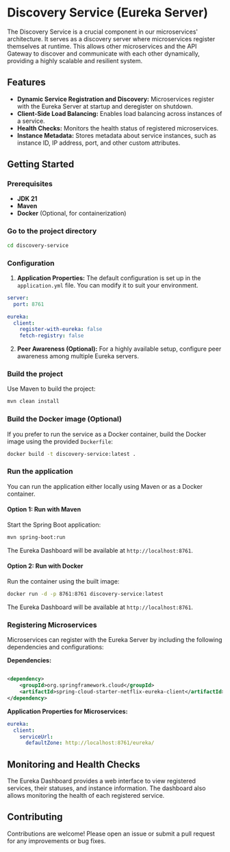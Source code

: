 # Discovery Service (Eureka Server)

The Discovery Service is a crucial component in our microservices' architecture. It serves as a discovery server where
microservices register themselves at runtime. This allows other microservices and the API Gateway to discover and
communicate with each other dynamically, providing a highly scalable and resilient system.

## Features

- **Dynamic Service Registration and Discovery:** Microservices register with the Eureka Server at startup and
  deregister on shutdown.
- **Client-Side Load Balancing:** Enables load balancing across instances of a service.
- **Health Checks:** Monitors the health status of registered microservices.
- **Instance Metadata:** Stores metadata about service instances, such as instance ID, IP address, port, and other
  custom attributes.

## Getting Started

### Prerequisites

- **JDK 21**
- **Maven**
- **Docker** (Optional, for containerization)

### Go to the project directory

```sh
cd discovery-service
```

### Configuration

1. **Application Properties:** The default configuration is set up in the `application.yml` file. You can modify it to
   suit your environment.

```yaml
server:
  port: 8761

eureka:
  client:
    register-with-eureka: false
    fetch-registry: false
```

2. **Peer Awareness (Optional):** For a highly available setup, configure peer awareness among multiple Eureka servers.

### Build the project

Use Maven to build the project:

```sh
mvn clean install
```

### Build the Docker image (Optional)

If you prefer to run the service as a Docker container, build the Docker image using the provided `Dockerfile`:

```sh
docker build -t discovery-service:latest .
```

### Run the application

You can run the application either locally using Maven or as a Docker container.

#### Option 1: Run with Maven

Start the Spring Boot application:

```bash
mvn spring-boot:run
```

The Eureka Dashboard will be available at `http://localhost:8761`.

#### Option 2: Run with Docker

Run the container using the built image:

```bash
docker run -d -p 8761:8761 discovery-service:latest
```

The Eureka Dashboard will be available at `http://localhost:8761`.

### Registering Microservices

Microservices can register with the Eureka Server by including the following dependencies and configurations:

**Dependencies:**

```xml

<dependency>
    <groupId>org.springframework.cloud</groupId>
    <artifactId>spring-cloud-starter-netflix-eureka-client</artifactId>
</dependency>
```

**Application Properties for Microservices:**

```yaml
eureka:
  client:
    serviceUrl:
      defaultZone: http://localhost:8761/eureka/
```

## Monitoring and Health Checks

The Eureka Dashboard provides a web interface to view registered services, their statuses, and instance information. The
dashboard also allows monitoring the health of each registered service.

## Contributing

Contributions are welcome! Please open an issue or submit a pull request for any improvements or bug fixes.

